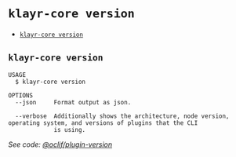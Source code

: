 `klayr-core version`
====================



* [`klayr-core version`](#klayr-core-version)

## `klayr-core version`

```
USAGE
  $ klayr-core version

OPTIONS
  --json     Format output as json.

  --verbose  Additionally shows the architecture, node version, operating system, and versions of plugins that the CLI
             is using.
```

_See code: [@oclif/plugin-version](https://github.com/oclif/plugin-version/blob/v1.1.3/src/commands/version.ts)_
